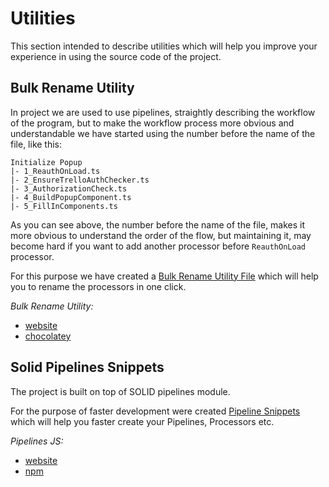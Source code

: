 # Utilities

This section intended to describe utilities which will help you improve your experience in using the source code of the project.

## Bulk Rename Utility

In project we are used to use pipelines, straightly describing the workflow of the program, but to make the workflow process more obvious and understandable we have started using the number before the name of the file, like this:

```
Initialize Popup
|- 1_ReauthOnLoad.ts
|- 2_EnsureTrelloAuthChecker.ts
|- 3_AuthorizationCheck.ts
|- 4_BuildPopupComponent.ts
|- 5_FillInComponents.ts
```

As you can see above, the number before the name of the file, makes it more obvious to understand the order of the flow, but maintaining it, may become hard if you want to add another processor before `ReauthOnLoad` processor.

For this purpose we have created a [Bulk Rename Utility File](https://github.com/SergAtGitHub/PluralsightToTrello/tree/master/utilities/Rename_Processors.bru) which will help you to rename the processors in one click.

_Bulk Rename Utility:_ 
- [website](http://www.bulkrenameutility.co.uk/Main_Intro.php) 
- [chocolatey](https://chocolatey.org/packages/bulkrenameutility)

## Solid Pipelines Snippets

The project is built on top of SOLID pipelines module.

For the purpose of faster development were created [Pipeline Snippets](https://github.com/SergAtGitHub/PluralsightToTrello/tree/master/utilities/typescript.json) which will help you faster create your Pipelines, Processors etc.

_Pipelines JS:_ 
- [website](https://github.com/SergAtGitHub/PipelinesJs) 
- [npm](https://www.npmjs.com/package/solid-pipelines)